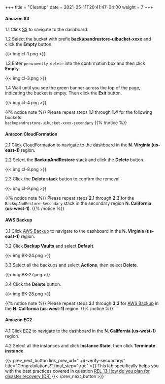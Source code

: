 +++
title = "Cleanup"
date =  2021-05-11T20:41:47-04:00
weight = 7
+++

#### Amazon S3

1.1 Click [S3](https://console.aws.amazon.com/s3/home?region=us-east-1#/) to navigate to the dashboard.

1.2 Select the bucket with prefix **backupandrestore-uibucket-xxxx** and click the **Empty** button.

{{< img cl-1.png >}}

1.3 Enter `permanently delete` into the confirmation box and then click **Empty**.

{{< img cl-3.png >}}

1.4 Wait until you see the green banner across the top of the page, indicating the bucket is empty. Then click the **Exit** button.

{{< img cl-4.png >}}

{{% notice note %}}
Please repeat steps **1.1** through **1.4** for the following buckets:</br>
`backupandrestore-uibucket-xxxx-secondary`
{{% /notice %}}

#### Amazon CloudFormation

2.1 Click [CloudFormation](https://us-east-1.console.aws.amazon.com/cloudformation/home?region=us-east-1#/) to navigate to the dashboard in the **N. Virginia (us-east-1)** region.

2.2 Select the **BackupAndRestore** stack and click the **Delete** button.

{{< img cl-8.png >}}

2.3 Click the **Delete stack** button to confirm the removal.

{{< img cl-9.png >}}

{{% notice note %}}
Please repeat steps **2.1** through **2.3** for the `BackupAndRestore-Secondary` stack in the secondary region **N. California (us-west-1)**.
{{% /notice %}}

#### AWS Backup

3.1 Click [AWS Backup](https://us-east-1.console.aws.amazon.com/backup/home?region=us-east-1#/) to navigate to the dashboard in the **N. Virginia (us-east-1)** region.

3.2 Click **Backup Vaults** and select **Default**.

{{< img BK-24.png >}}

3.3 Select all the backups and select **Actions**, then select **Delete**.

{{< img BK-27.png >}}

3.4 Click the **Delete** button.

{{< img BK-28.png >}}

{{% notice note %}}
Please repeat steps **3.1** through **3.3** for [AWS Backup](https://us-west-1.console.aws.amazon.com/backup/home?region=us-west-1#/) in the **N. California (us-west-1)** region.
{{% /notice %}}

#### Amazon EC2

4.1 Click [EC2](https://us-west-1.console.aws.amazon.com/ec2/home?region=us-west-1#/) to navigate to the dashboard in the **N. California (us-west-1)** region.

4.2 Select all the instances and click **Instance State**, then click **Terminate instance**.

{{< prev_next_button link_prev_url="../6-verify-secondary/" title="Congratulations!" final_step="true" >}}
This lab specifically helps you with the best practices covered in question [REL 13  How do you plan for disaster recovery (DR)](https://docs.aws.amazon.com/wellarchitected/latest/framework/a-failure-management.html)
{{< /prev_next_button >}}
